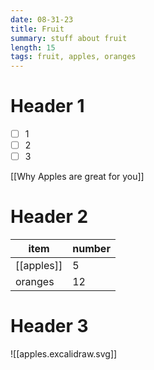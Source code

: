 ```yaml
---
date: 08-31-23
title: Fruit
summary: stuff about fruit
length: 15
tags: fruit, apples, oranges
---
```


# Header 1
- [ ] 1
- [ ] 2
- [ ] 3

[[Why Apples are great for you]]


# Header 2

| item   | number |
| ------ | ------ |
| [[apples]]  | 5      |
| oranges | 12       |


# Header 3

![[apples.excalidraw.svg]]